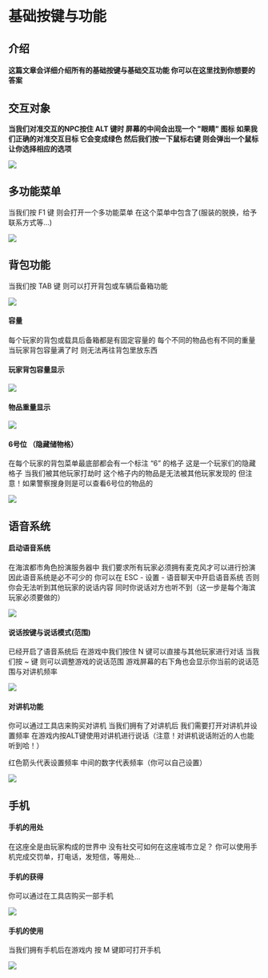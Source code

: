 # 基础按键与功能

## 介绍

#### 这篇文章会详细介绍所有的基础按键与基础交互功能 你可以在这里找到你想要的答案



## 交互对象

**当我们对准交互的NPC按住 ALT 键时 屏幕的中间会出现一个 "眼睛" 图标 如果我们正确的对准交互目标 它会变成绿色 然后我们按一下鼠标右键 则会弹出一个鼠标 让你选择相应的选项**

![](<../.gitbook/assets/image (5).png>)

## 多功能菜单

当我们按 F1 键 则会打开一个多功能菜单 在这个菜单中包含了(服装的脱换，给予联系方式等...)

![](<../.gitbook/assets/image (11).png>)



## 背包功能

当我们按 TAB 键 则可以打开背包或车辆后备箱功能

![](<../.gitbook/assets/image (17).png>)

#### 容量

每个玩家的背包或载具后备箱都是有固定容量的 每个不同的物品也有不同的重量 当玩家背包容量满了时 则无法再往背包里放东西

#### 玩家背包容量显示

![](<../.gitbook/assets/image (3).png>)

#### 物品重量显示

![](<../.gitbook/assets/image (12).png>)

#### 6号位 （隐藏储物格）

在每个玩家的背包菜单最底部都会有一个标注 “6” 的格子 这是一个玩家们的隐藏格子 当我们被其他玩家打劫时 这个格子内的物品是无法被其他玩家发现的 但注意！如果警察搜身则是可以查看6号位的物品的

![](<../.gitbook/assets/image (1).png>)



## 语音系统

#### 启动语音系统

在海滨都市角色扮演服务器中 我们要求所有玩家必须拥有麦克风才可以进行扮演 因此语音系统是必不可少的 你可以在 ESC - 设置 - 语音聊天中开启语音系统 否则你会无法听到其他玩家的说话内容 同时你说话对方也听不到（这一步是每个海滨玩家必须要做的）

![](<../.gitbook/assets/image (16).png>)

#### 说话按键与说话模式(范围)

已经开启了语音系统后 在游戏中我们按住 N 键可以直接与其他玩家进行对话 当我们按 \~ 键 则可以调整游戏的说话范围 游戏屏幕的右下角也会显示你当前的说话范围与对讲机频率

![](../.gitbook/assets/image.png)

#### 对讲机功能

你可以通过工具店来购买对讲机 当我们拥有了对讲机后 我们需要打开对讲机并设置频率 在游戏内按ALT键使用对讲机进行说话（注意！对讲机说话附近的人也能听到哈！）

红色箭头代表设置频率 中间的数字代表频率（你可以自己设置）

![](<../.gitbook/assets/image (13).png>)



## 手机

#### 手机的用处

在这座全是由玩家构成的世界中 没有社交可如何在这座城市立足？ 你可以使用手机完成交罚单，打电话，发短信，等用处...

#### 手机的获得

你可以通过在工具店购买一部手机

![](<../.gitbook/assets/image (10).png>)

#### 手机的使用

当我们拥有手机后在游戏内 按 M 键即可打开手机

![](<../.gitbook/assets/image (7).png>)
